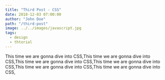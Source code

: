 ```yaml
---
title: "Third Post - CSS"
date: 2018-12-03 07:00:00
author: "John Doe"
path: "/third-post"
image: ../../images/javascript.jpg
tags:
  - design
  - thtorial
---
```


This time we are gonna dive into CSS,This time we are gonna dive into CSS,This time we are gonna dive into CSS,This time we are gonna dive into CSS,This time we are gonna dive into CSS,This time we are gonna dive into CSS,
